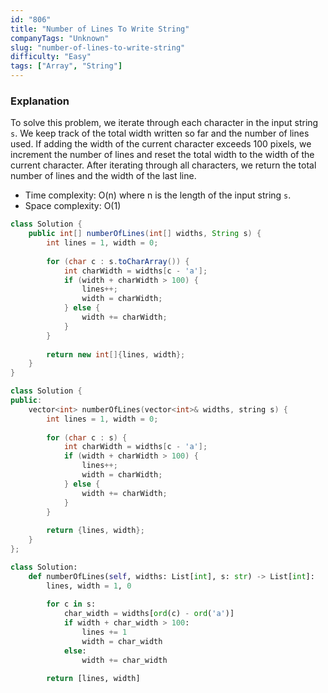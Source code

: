 ```yaml
---
id: "806"
title: "Number of Lines To Write String"
companyTags: "Unknown"
slug: "number-of-lines-to-write-string"
difficulty: "Easy"
tags: ["Array", "String"]
---
```


### Explanation

To solve this problem, we iterate through each character in the input string `s`. We keep track of the total width written so far and the number of lines used. If adding the width of the current character exceeds 100 pixels, we increment the number of lines and reset the total width to the width of the current character. After iterating through all characters, we return the total number of lines and the width of the last line.

- Time complexity: O(n) where n is the length of the input string `s`.
- Space complexity: O(1)
```java
class Solution {
    public int[] numberOfLines(int[] widths, String s) {
        int lines = 1, width = 0;
        
        for (char c : s.toCharArray()) {
            int charWidth = widths[c - 'a'];
            if (width + charWidth > 100) {
                lines++;
                width = charWidth;
            } else {
                width += charWidth;
            }
        }
        
        return new int[]{lines, width};
    }
}
```

```cpp
class Solution {
public:
    vector<int> numberOfLines(vector<int>& widths, string s) {
        int lines = 1, width = 0;
        
        for (char c : s) {
            int charWidth = widths[c - 'a'];
            if (width + charWidth > 100) {
                lines++;
                width = charWidth;
            } else {
                width += charWidth;
            }
        }
        
        return {lines, width};
    }
};
```

```python
class Solution:
    def numberOfLines(self, widths: List[int], s: str) -> List[int]:
        lines, width = 1, 0
        
        for c in s:
            char_width = widths[ord(c) - ord('a')]
            if width + char_width > 100:
                lines += 1
                width = char_width
            else:
                width += char_width
                
        return [lines, width]
```